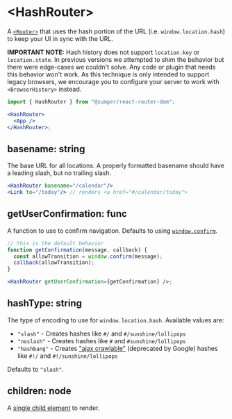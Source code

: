 # &lt;HashRouter>

A [`<Router>`](../../../react-router/docs/api/Router.md) that uses the hash portion of the URL (i.e. `window.location.hash`) to keep your UI in sync with the URL.

**IMPORTANT NOTE:** Hash history does not support `location.key` or `location.state`. In previous versions we attempted to shim the behavior but there were edge-cases we couldn't solve. Any code or plugin that needs this behavior won't work. As this technique is only intended to support legacy browsers, we encourage you to configure your server to work with `<BrowserHistory>` instead.

```jsx
import { HashRouter } from "@zumper/react-router-dom";

<HashRouter>
  <App />
</HashRouter>;
```

## basename: string

The base URL for all locations. A properly formatted basename should have a leading slash, but no trailing slash.

```jsx
<HashRouter basename="/calendar"/>
<Link to="/today"/> // renders <a href="#/calendar/today">
```

## getUserConfirmation: func

A function to use to confirm navigation. Defaults to using [`window.confirm`](https://developer.mozilla.org/en-US/docs/Web/API/Window/confirm).

```jsx
// this is the default behavior
function getConfirmation(message, callback) {
  const allowTransition = window.confirm(message);
  callback(allowTransition);
}

<HashRouter getUserConfirmation={getConfirmation} />;
```

## hashType: string

The type of encoding to use for `window.location.hash`. Available values are:

- `"slash"` - Creates hashes like `#/` and `#/sunshine/lollipops`
- `"noslash"` - Creates hashes like `#` and `#sunshine/lollipops`
- `"hashbang"` - Creates ["ajax crawlable"](https://developers.google.com/webmasters/ajax-crawling/docs/learn-more) (deprecated by Google) hashes like `#!/` and `#!/sunshine/lollipops`

Defaults to `"slash"`.

## children: node

A [single child element](https://facebook.github.io/react/docs/react-api.html#reactchildrenonly) to render.
